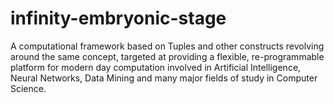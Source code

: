 # infinity-embryonic-stage
A computational framework based on Tuples and other constructs revolving around the same concept, targeted at providing a flexible, re-programmable platform for modern day computation involved in Artificial Intelligence, Neural Networks, Data Mining and many major fields of study in Computer Science.
